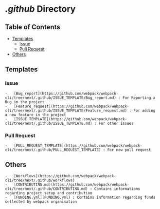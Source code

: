 # _.github_ Directory

## Table of Contents

-   [Templates](#templates)
    -   [Issue](#issue)
    -   [Pull Request](#pull-request)
-   [Others](#others)

## Templates

### Issue

    -   [Bug_report](https://github.com/webpack/webpack-cli/tree/next/.github/ISSUE_TEMPLATE/Bug_report.md) : For Reporting a Bug in the project
    -   [Feature_request](https://github.com/webpack/webpack-cli/tree/next/.github/ISSUE_TEMPLATE/Feature_request.md) : For adding a new feature in the project
    -   [ISSUE_TEMPLATE](https://github.com/webpack/webpack-cli/tree/next/.github/ISSUE_TEMPLATE.md) : For other issues

### Pull Request

    -   [PULL_REQUEST_TEMPLATE](https://github.com/webpack/webpack-cli/tree/next/.github/PULL_REQUEST_TEMPLATE) : For new pull request

## Others

    -   [Workflows](https://github.com/webpack/webpack-cli/tree/next/.github/workflows)
    -   [CONTRIBUTING.md](https://github.com/webpack/webpack-cli/tree/next/.github/CONTRIBUTING.md) : Contains informations regarding project setup and contribution
    -   [FUNDING.yml](FUNDING.yml) : Contains information regarding funds collected by webpack organisation
